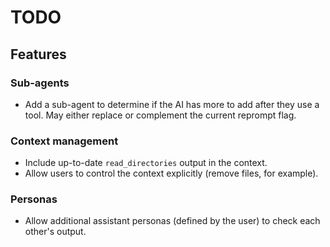 # TODO

## Features

### Sub-agents

- Add a sub-agent to determine if the AI has more to add after they use a tool. May either replace or complement the current reprompt flag.

### Context management

- Include up-to-date `read_directories` output in the context.
- Allow users to control the context explicitly (remove files, for example).

### Personas

- Allow additional assistant personas (defined by the user) to check each other's output.
